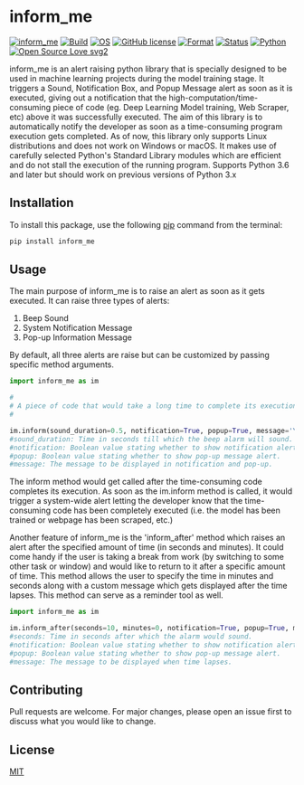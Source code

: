 # inform_me 

[![inform_me](https://img.shields.io/badge/release-v0.1.0-993BD8.svg)](https://shields.io/)
[![Build](https://img.shields.io/badge/Build-Passing-1abc9c.svg)](https://shields.io/)
[![OS](https://img.shields.io/badge/OS-Linux-1abb0c.svg)](https://shields.io/)
[![GitHub license](https://img.shields.io/github/license/Naereen/StrapDown.js.svg)](https://github.com/Naereen/StrapDown.js/blob/master/LICENSE)
[![Format](https://img.shields.io/badge/Format-Wheel-709DF6.svg)](https://shields.io/)
[![Status](https://img.shields.io/badge/Status-Stable-1abc9c.svg)](https://shields.io/)
[![Python](https://img.shields.io/badge/Python-3.6-E11E1E.svg)](https://shields.io/)
[![Open Source Love svg2](https://badges.frapsoft.com/os/v2/open-source.svg?v=103)](https://github.com/ellerbrock/open-source-badges/)


inform_me is an alert raising python library that is specially designed to be used in machine learning projects during the model training stage. It triggers a Sound, Notification Box, and Popup Message alert as soon as it is executed, giving out a notification that the high-computation/time-consuming piece of code (eg. Deep Learning Model training, Web Scraper, etc) above it was successfully executed. The aim of this library is to automatically notify the developer as soon as a time-consuming program execution gets completed. As of now, this library only supports Linux distributions and does not work on Windows or macOS. It makes use of carefully selected Python's Standard Library modules which are efficient and do not stall the execution of the running program. Supports Python 3.6 and later but should work on previous versions of Python 3.x

## Installation

To install this package, use the following [pip](https://pypi.org/project/inform-me/) command from the terminal:

```bash
pip install inform_me
```

## Usage

The main purpose of inform_me is to raise an alert as soon as it gets executed. It can raise three types of alerts:
1. Beep Sound
2. System Notification Message
3. Pop-up Information Message

By default, all three alerts are raise but can be customized by passing specific method arguments. 

```python
import inform_me as im

#
# A piece of code that would take a long time to complete its execution.
#

im.inform(sound_duration=0.5, notification=True, popup=True, message='Your process has completed!')
#sound_duration: Time in seconds till which the beep alarm will sound.
#notification: Boolean value stating whether to show notification alert.
#popup: Boolean value stating whether to show pop-up message alert.
#message: The message to be displayed in notification and pop-up.
```
The inform method would get called after the time-consuming code completes its execution. As soon as the im.inform method is called, it would trigger a system-wide alert letting the developer know that the time-consuming code has been completely executed (i.e. the model has been trained or webpage has been scraped, etc.)

Another feature of inform_me is the 'inform_after' method which raises an alert after the specified amount of time (in seconds and minutes). It could come handy if the user is taking a break from work (by switching to some other task or window) and would like to return to it after a specific amount of time. This method allows the user to specify the time in minutes and seconds along with a custom message which gets displayed after the time lapses. This method can serve as a reminder tool as well.
```python
import inform_me as im

im.inform_after(seconds=10, minutes=0, notification=True, popup=True, message=None):
#seconds: Time in seconds after which the alarm would sound.
#notification: Boolean value stating whether to show notification alert.
#popup: Boolean value stating whether to show pop-up message alert.
#message: The message to be displayed when time lapses.
```

## Contributing

Pull requests are welcome. For major changes, please open an issue first to discuss what you would like to change.

## License
[MIT](https://choosealicense.com/licenses/mit/)


